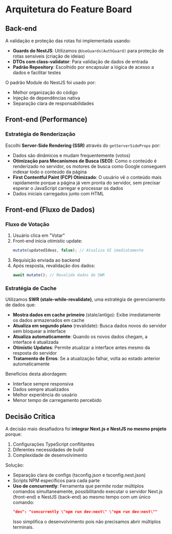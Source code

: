 # Arquitetura do Feature Board

## Back-end
A validação e proteção das rotas foi implementada usando:
- **Guards do NestJS**: Utilizamos `@UseGuards(AuthGuard)` para proteção de rotas sensíveis (criação de ideias)
- **DTOs com class-validator**: Para validação de dados de entrada
- **Padrão Repository**: Escolhido por encapsular a lógica de acesso a dados e facilitar testes

O padrão Module do NestJS foi usado por:
- Melhor organização do código
- Injeção de dependências nativa
- Separação clara de responsabilidades

## Front-end (Performance)

### Estratégia de Renderização
Escolhi **Server-Side Rendering (SSR)** através do `getServerSideProps` por:
- Dados são dinâmicos e mudam frequentemente (votos)
- **Otimização para Mecanismos de Busca (SEO)**: Como o conteúdo é renderizado no servidor, os motores de busca como Google conseguem indexar todo o conteúdo da página
- **First Contentful Paint (FCP) Otimizado**: O usuário vê o conteúdo mais rapidamente porque a página já vem pronta do servidor, sem precisar esperar o JavaScript carregar e processar os dados
- Dados iniciais carregados junto com HTML

## Front-end (Fluxo de Dados)

### Fluxo de Votação
1. Usuário clica em "Votar"
2. Front-end inicia otimistic update:
   ```typescript
   mutate(updatedIdeas, false); // Atualiza UI imediatamente
   ```
3. Requisição enviada ao backend
4. Após resposta, revalidação dos dados:
   ```typescript
   await mutate(); // Revalida dados do SWR
   ```

### Estratégia de Cache
Utilizamos **SWR (stale-while-revalidate)**, uma estratégia de gerenciamento de dados que:
- **Mostra dados em cache primeiro** (stale/antigo): Exibe imediatamente os dados armazenados em cache
- **Atualiza em segundo plano** (revalidate): Busca dados novos do servidor sem bloquear a interface
- **Atualiza automaticamente**: Quando os novos dados chegam, a interface é atualizada
- **Otimistic Updates**: Permite atualizar a interface antes mesmo da resposta do servidor
- **Tratamento de Erros**: Se a atualização falhar, volta ao estado anterior automaticamente

Benefícios desta abordagem:
- Interface sempre responsiva
- Dados sempre atualizados
- Melhor experiência do usuário
- Menor tempo de carregamento percebido

## Decisão Crítica

A decisão mais desafiadora foi **integrar Next.js e NestJS no mesmo projeto** porque:
1. Configurações TypeScript conflitantes
2. Diferentes necessidades de build
3. Complexidade de desenvolvimento

Solução:
- Separação clara de configs (tsconfig.json e tsconfig.nest.json)
- Scripts NPM específicos para cada parte
- **Uso de concurrently**: Ferramenta que permite rodar múltiplos comandos simultaneamente, possibilitando executar o servidor Next.js (front-end) e NestJS (back-end) ao mesmo tempo com um único comando:
  ```json
  "dev": "concurrently \"npm run dev:next\" \"npm run dev:nest\""
  ```
  Isso simplifica o desenvolvimento pois não precisamos abrir múltiplos terminais.
